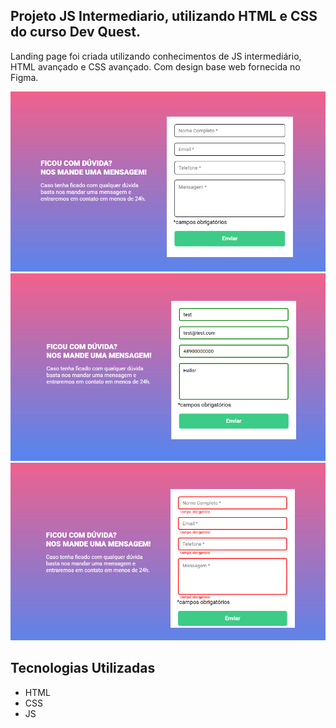 ## Projeto JS Intermediario, utilizando HTML e CSS do curso Dev Quest. 

Landing page foi criada utilizando conhecimentos de JS intermediário, HTML avançado e CSS avançado. Com design base web fornecida no Figma.

<img src='./src/quest.png' alt ='layout utilizando HTML + CSS'>
<img src='./src/quest-ok.png' alt ='layout com JS validando dados'>
<img src='./src/quest-erro.png' alt = 'layout com JS verificando incosistencia nos dados'>

## Tecnologias Utilizadas

- HTML
- CSS
- JS 
